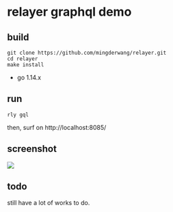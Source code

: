 # relayer graphql demo
## build 
```
git clone https://github.com/mingderwang/relayer.git
cd relayer
make install
```
* go 1.14.x

## run
```
rly gql
```
then, surf on http://localhost:8085/

## screenshot
![](https://paper-attachments.dropbox.com/s_88679D05DCCDE284F01D1672316BCDB3CC37EED980EEF6D07585EE1B928B1119_1589818752027_Screen+Shot+2020-05-18+at+8.50.36+PM.png)



## todo
still have a lot of works to do.
